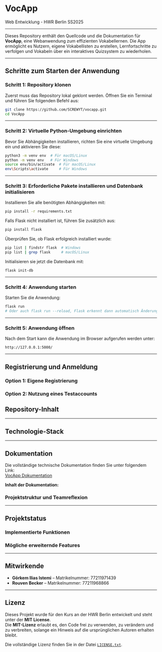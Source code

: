 
# **VocApp**

Web Entwicklung - HWR Berlin SS2025

---

Dieses Repository enthält den Quellcode und die Dokumentation für **VocApp**, eine Webanwendung zum effizienten Vokabellernen. Die App ermöglicht es Nutzern, eigene Vokabellisten zu erstellen, Lernfortschritte zu verfolgen und Vokabeln über ein interaktives Quizsystem zu wiederholen.

---

## **Schritte zum Starten der Anwendung**

### **Schritt 1: Repository klonen**
Zuerst muss das Repository lokal geklont werden. Öffnen Sie ein Terminal und führen Sie folgenden Befehl aus:

```bash
git clone https://github.com/SCREWYT/vocapp.git
cd VocApp
```

---

### **Schritt 2: Virtuelle Python-Umgebung einrichten**
Bevor Sie Abhängigkeiten installieren, richten Sie eine virtuelle Umgebung ein und aktivieren Sie diese:

```bash
python3 -m venv env  # Für macOS/Linux
python -m venv env   # Für Windows
source env/bin/activate  # Für macOS/Linux
env\Scripts\activate     # Für Windows
```

---

### **Schritt 3: Erforderliche Pakete installieren und Datenbank initialisieren**
Installieren Sie alle benötigten Abhängigkeiten mit:

```bash
pip install -r requirements.txt
```

Falls Flask nicht installiert ist, führen Sie zusätzlich aus:

```bash
pip install flask
```

Überprüfen Sie, ob Flask erfolgreich installiert wurde:

```bash
pip list | findstr flask  # Windows
pip list | grep flask     # macOS/Linux
```
Initialisieren sie jetzt die Datenbank mit:

```
flask init-db
```
---

### **Schritt 4: Anwendung starten**
Starten Sie die Anwendung: 

```bash
flask run
# Oder auch flask run --reload, Flask erkennt dann automatisch Änderungen im Code
```

---

### **Schritt 5: Anwendung öffnen**
Nach dem Start kann die Anwendung im Browser aufgerufen werden unter:

```
http://127.0.0.1:5000/
```

---

## **Registrierung und Anmeldung**

### **Option 1: Eigene Registrierung**

### **Option 2: Nutzung eines Testaccounts**


## **Repository-Inhalt**

---

## **Technologie-Stack**

---

## **Dokumentation**

Die vollständige technische Dokumentation finden Sie unter folgendem Link:  
[VocApp Dokumentation](https://screwyt.github.io/vocapp/)

**Inhalt der Dokumentation:**  

### **Projektstruktur und Teamreflexion**

<!-- Hier kommen dann die Reiterpunkte links bei der Doku hin --> 

---

## **Projektstatus**

### **Implementierte Funktionen**

### **Mögliche erweiternde Features**

---

## **Mitwirkende**

- **Görkem Ilias Istemi** – Matrikelnummer: 77211971439
- **Rouven Becker** – Matrikelnummer: 77211968866 

---

## **Lizenz**  

Dieses Projekt wurde für den Kurs an der HWR Berlin entwickelt und steht unter der **MIT License**.  
Die **MIT-Lizenz** erlaubt es, den Code frei zu verwenden, zu verändern und zu verbreiten, solange ein Hinweis auf die ursprünglichen Autoren erhalten bleibt.  

Die vollständige Lizenz finden Sie in der Datei [`LICENSE.txt`](LICENSE.txt).
